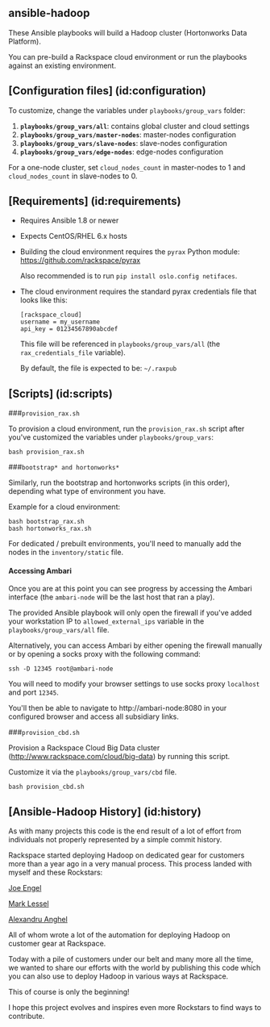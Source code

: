 ansible-hadoop
---------

These Ansible playbooks will build a Hadoop cluster (Hortonworks Data Platform).

You can pre-build a Rackspace cloud environment or run the playbooks against an existing environment.

## [Configuration files] (id:configuration)

To customize, change the variables under `playbooks/group_vars` folder:

1. **`playbooks/group_vars/all`**: contains global cluster and cloud settings
1. **`playbooks/group_vars/master-nodes`**: master-nodes configuration
1. **`playbooks/group_vars/slave-nodes`**: slave-nodes configuration
1. **`playbooks/group_vars/edge-nodes`**: edge-nodes configuration

For a one-node cluster, set `cloud_nodes_count` in master-nodes to 1 and `cloud_nodes_count` in slave-nodes to 0.

## [Requirements] (id:requirements)

- Requires Ansible 1.8 or newer

- Expects CentOS/RHEL 6.x hosts

- Building the cloud environment requires the `pyrax` Python module: https://github.com/rackspace/pyrax

  Also recommended is to run `pip install oslo.config netifaces`.

- The cloud environment requires the standard pyrax credentials file that looks like this:
  ````
  [rackspace_cloud]
  username = my_username
  api_key = 01234567890abcdef
  ````
  
  This file will be referenced in `playbooks/group_vars/all` (the `rax_credentials_file` variable).

  By default, the file is expected to be: `~/.raxpub`

## [Scripts] (id:scripts)

###`provision_rax.sh`

To provision a cloud environment, run the `provision_rax.sh` script after you've customized the variables under `playbooks/group_vars`:
````
bash provision_rax.sh
````

###`bootstrap* and hortonworks*`

Similarly, run the bootstrap and hortonworks scripts (in this order), depending what type of environment you have.

Example for a cloud environment:
````
bash bootstrap_rax.sh
bash hortonworks_rax.sh
````
For dedicated / prebuilt environments, you'll need to manually add the nodes in the `inventory/static` file.

#### Accessing Ambari

Once you are at this point you can see progress by accessing the Ambari interface (the `ambari-node` will be the last host that ran a play). 

The provided Ansible playbook will only open the firewall if you've added your workstation IP to `allowed_external_ips` variable in the `playbooks/group_vars/all` file. 

Alternatively, you can access Ambari by either opening the firewall manually or by opening a socks proxy with the following command:

````
ssh -D 12345 root@ambari-node
````

You will need to modify your browser settings to use socks proxy `localhost` and port `12345`. 

You'll then be able to navigate to http://ambari-node:8080 in your configured browser and access all subsidiary links.

###`provision_cbd.sh`

Provision a Rackspace Cloud Big Data cluster (http://www.rackspace.com/cloud/big-data) by running this script.

Customize it via the `playbooks/group_vars/cbd` file.
````
bash provision_cbd.sh
````

## [Ansible-Hadoop History] (id:history)

As with many projects this code is the end result of a lot of effort from individuals not properly represented by a simple commit history. 

Rackspace started deploying Hadoop on dedicated gear for customers more than a year ago in a very manual process. This process landed with myself and these Rockstars:

[Joe Engel](https://github.com/Joeskyyy)

[Mark Lessel](https://github.com/magglass1)

[Alexandru Anghel](https://github.com/alexandruanghel)

All of whom wrote a lot of the automation for deploying Hadoop on customer gear at Rackspace.

Today with a pile of customers under our belt and many more all the time, we wanted to share our efforts with the world by publishing this code which you can also use to deploy Hadoop in various ways at Rackspace.

This of course is only the beginning! 

I hope this project evolves and inspires even more Rockstars to find ways to contribute.

